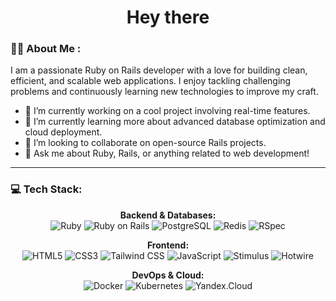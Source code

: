 <h1 align="center">
  Hey there
</h1>

### :man_technologist: About Me :

I am a passionate Ruby on Rails developer with a love for building clean, efficient, and scalable web applications. I enjoy tackling challenging problems and continuously learning new technologies to improve my craft.

- 🔭 I’m currently working on a cool project involving real-time features.
- 🌱 I’m currently learning more about advanced database optimization and cloud deployment.
- 👯 I’m looking to collaborate on open-source Rails projects.
- 💬 Ask me about Ruby, Rails, or anything related to web development!

---

### 💻 Tech Stack:

<p align="center">
  <strong>Backend & Databases:</strong><br>
  <img src="https://img.shields.io/badge/Ruby-CC342D?style=plastic&logo=ruby&logoColor=white" alt="Ruby" />
  <img src="https://img.shields.io/badge/Ruby_on_Rails-CC0000?style=plastic&logo=rubyonrails&logoColor=white" alt="Ruby on Rails" />
  <img src="https://img.shields.io/badge/PostgreSQL-316192?style=plastic&logo=postgresql&logoColor=white" alt="PostgreSQL" />
  <img src="https://img.shields.io/badge/Redis-DC382D?style=plastic&logo=redis&logoColor=white" alt="Redis" />
  <img src="https://img.shields.io/badge/RSpec-4B8DBA?style=plastic&logo=rspec&logoColor=white" alt="RSpec" />
</p>

<p align="center">
  <strong>Frontend:</strong><br>
  <img src="https://img.shields.io/badge/HTML5-E34F26?style=plastic&logo=html5&logoColor=white" alt="HTML5" />
  <img src="https://img.shields.io/badge/CSS3-1572B6?style=plastic&logo=css3&logoColor=white" alt="CSS3" />
  <img src="https://img.shields.io/badge/Tailwind_CSS-38B2AC?style=plastic&logo=tailwind-css&logoColor=white" alt="Tailwind CSS" />
  <img src="https://img.shields.io/badge/JavaScript-F7DF1E?style=plastic&logo=javascript&logoColor=black" alt="JavaScript" />
  <img src="https://img.shields.io/badge/Stimulus-EAB8C9?style=plastic&logo=stimulus&logoColor=black" alt="Stimulus" />
  <img src="https://img.shields.io/badge/Hotwire-EAB8C9?style=plastic&logo=hotwire&logoColor=black" alt="Hotwire" />
</p>

<p align="center">
  <strong>DevOps & Cloud:</strong><br>
  <img src="https://img.shields.io/badge/Docker-2496ED?style=plastic&logo=docker&logoColor=white" alt="Docker" />
  <img src="https://img.shields.io/badge/Kubernetes-326CE5?style=plastic&logo=kubernetes&logoColor=white" alt="Kubernetes" />
  <img src="https://img.shields.io/badge/Yandex.Cloud-FC3F1D?style=plastic&logo=yandex&logoColor=white" alt="Yandex.Cloud" />
</p>
